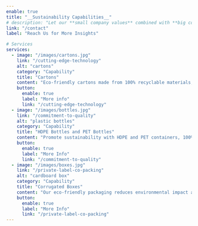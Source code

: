```yaml
---
enable: true
title: "__Sustainability Capabilities__"
# description: "Let our **small company values** combined with **big company capabilities** work to your advantage."
link: "/contact"
label: "Reach Us for More Insights"

# Services
services:
  - image: "/images/cartons.jpg"
    link: "/cutting-edge-technology"
    alt: "cartons"
    category: "Capability"
    title: "Cartons"
    content: "Eco-friendly cartons made from 100% recyclable materials, designed to minimize waste and support sustainability."
    button:
      enable: true
      label: "More info"
      link: "/cutting-edge-technology"
  - image: "/images/bottles.jpg"
    link: "/commitment-to-quality"
    alt: "plastic bottles"
    category: "Capability"
    title: "HDPE Bottles and PET Bottles"
    content: "Promote sustainability with HDPE and PET containers, 100% recyclable and easily collected reducing landfill waste."
    button:
      enable: true
      label: "More Info"
      link: "/commitment-to-quality"
  - image: "/images/boxes.jpg"
    link: "/private-label-co-packing"
    alt: "cardboard box"
    category: "Capability"
    title: "Corrugated Boxes"
    content: "Our eco-friendly packaging reduces environmental impact and supports a circular economy with easy recycling."
    button:
      enable: true
      label: "More Info"
      link: "/private-label-co-packing"
---
```

